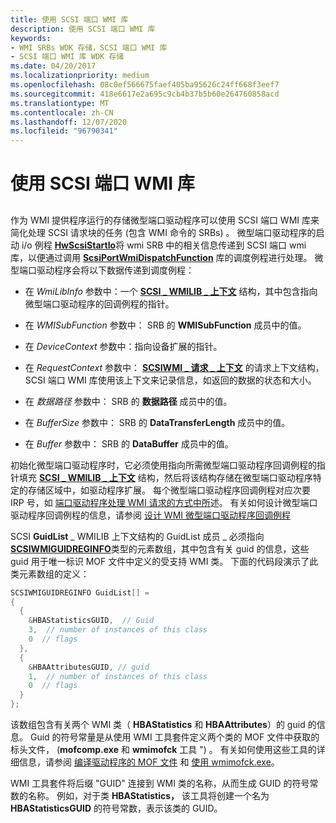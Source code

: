 ```yaml
---
title: 使用 SCSI 端口 WMI 库
description: 使用 SCSI 端口 WMI 库
keywords:
- WMI SRBs WDK 存储，SCSI 端口 WMI 库
- SCSI 端口 WMI 库 WDK 存储
ms.date: 04/20/2017
ms.localizationpriority: medium
ms.openlocfilehash: 08c0ef566675faef405ba95626c24ff668f3eef7
ms.sourcegitcommit: 418e6617e2a695c9cb4b37b5b60e264760858acd
ms.translationtype: MT
ms.contentlocale: zh-CN
ms.lasthandoff: 12/07/2020
ms.locfileid: "96790341"
---
```

# <a name="using-the-scsi-port-wmi-library"></a>使用 SCSI 端口 WMI 库


## <span id="ddk_using_the_scsi_port_wmi_library_kg"></span><span id="DDK_USING_THE_SCSI_PORT_WMI_LIBRARY_KG"></span>


作为 WMI 提供程序运行的存储微型端口驱动程序可以使用 SCSI 端口 WMI 库来简化处理 SCSI 请求块的任务 (包含 WMI 命令的 SRBs) 。 微型端口驱动程序的启动 i/o 例程 [**HwScsiStartIo**](/previous-versions/windows/hardware/drivers/ff557323(v=vs.85))将 wmi SRB 中的相关信息传递到 SCSI 端口 wmi 库，以便通过调用 [**ScsiPortWmiDispatchFunction**](/windows-hardware/drivers/ddi/scsiwmi/nf-scsiwmi-scsiportwmidispatchfunction) 库的调度例程进行处理。 微型端口驱动程序会将以下数据传递到调度例程：

-   在 *WmiLibInfo* 参数中：一个 [**SCSI \_ WMILIB \_ 上下文**](/windows-hardware/drivers/ddi/scsiwmi/ns-scsiwmi-_scsiwmilib_context) 结构，其中包含指向微型端口驱动程序的回调例程的指针。

-   在 *WMISubFunction* 参数中： SRB 的 **WMISubFunction** 成员中的值。

-   在 *DeviceContext* 参数中：指向设备扩展的指针。

-   在 *RequestContext* 参数中： [**SCSIWMI \_ 请求 \_ 上下文**](/windows-hardware/drivers/ddi/scsiwmi/ns-scsiwmi-scsiwmi_request_context) 的请求上下文结构，SCSI 端口 WMI 库使用该上下文来记录信息，如返回的数据的状态和大小。

-   在 *数据路径* 参数中： SRB 的 **数据路径** 成员中的值。

-   在 *BufferSize* 参数中： SRB 的 **DataTransferLength** 成员中的值。

-   在 *Buffer* 参数中： SRB 的 **DataBuffer** 成员中的值。

初始化微型端口驱动程序时，它必须使用指向所需微型端口驱动程序回调例程的指针填充 [**SCSI \_ WMILIB \_ 上下文**](/windows-hardware/drivers/ddi/scsiwmi/ns-scsiwmi-_scsiwmilib_context) 结构，然后将该结构存储在微型端口驱动程序特定的存储区域中，如驱动程序扩展。 每个微型端口驱动程序回调例程对应次要 IRP 号，如 [端口驱动程序处理 WMI 请求的方式中所](how-the-port-driver-processes-wmi-requests.md)述。 有关如何设计微型端口驱动程序回调例程的信息，请参阅 [设计 WMI 微型端口驱动程序回调例程](designing-wmi-miniport-driver-callback-routines.md)

SCSI **GuidList** \_ WMILIB 上下文结构的 GuidList 成员 \_ 必须指向 [**SCSIWMIGUIDREGINFO**](/windows-hardware/drivers/ddi/scsiwmi/ns-scsiwmi-scsiwmiguidreginfo)类型的元素数组，其中包含有关 guid 的信息，这些 guid 用于唯一标识 MOF 文件中定义的受支持 WMI 类。 下面的代码段演示了此类元素数组的定义：

```cpp
SCSIWMIGUIDREGINFO GuidList[] = 
{
  {
    &HBAStatisticsGUID,  // Guid
    3,  // number of instances of this class
    0  // flags
  },
  {
    &HBAAttributesGUID, // guid
    1,  // number of instances of this class
    0  // flags
  }
};
```

该数组包含有关两个 WMI 类（ **HBAStatistics** 和 **HBAAttributes**）的 guid 的信息。 Guid 的符号常量是从使用 WMI 工具套件定义两个类的 MOF 文件中获取的标头文件， (**mofcomp.exe** 和 **wmimofck** 工具 ") 。 有关如何使用这些工具的详细信息，请参阅 [编译驱动程序的 MOF 文件](../kernel/compiling-a-driver-s-mof-file.md) 和 [使用 wmimofck.exe](../kernel/using-wmimofck-exe.md)。

WMI 工具套件将后缀 "GUID" 连接到 WMI 类的名称，从而生成 GUID 的符号常数的名称。 例如，对于类 **HBAStatistics，** 该工具将创建一个名为 **HBAStatisticsGUID** 的符号常数，表示该类的 GUID。

 

